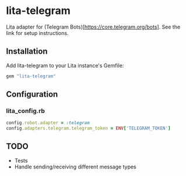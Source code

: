 # lita-telegram

Lita adapter for (Telegram Bots)[https://core.telegram.org/bots]. See the link for setup instructions.

## Installation

Add lita-telegram to your Lita instance's Gemfile:

``` ruby
gem "lita-telegram"
```

## Configuration

### lita_config.rb

```ruby
config.robot.adapter = :telegram
config.adapters.telegram.telegram_token = ENV['TELEGRAM_TOKEN']
```

## TODO

* Tests
* Handle sending/receiving different message types
